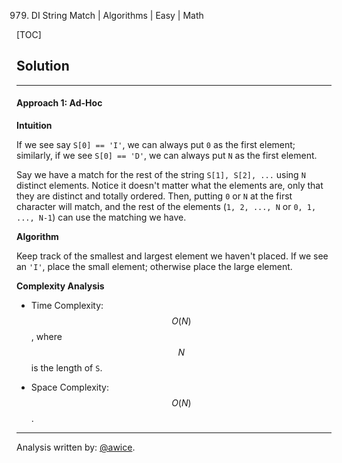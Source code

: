 979. DI String Match | Algorithms | Easy | Math

[TOC]

## Solution
---
#### Approach 1: Ad-Hoc

**Intuition**

If we see say `S[0] == 'I'`, we can always put `0` as the first element; similarly, if we see `S[0] == 'D'`, we can always put `N` as the first element.

Say we have a match for the rest of the string `S[1], S[2], ...` using `N` distinct elements.  Notice it doesn't matter what the elements are, only that they are distinct and totally ordered.  Then, putting `0` or `N` at the first character will match, and the rest of the elements (`1, 2, ..., N` or `0, 1, ..., N-1`) can use the matching we have.

**Algorithm**

Keep track of the smallest and largest element we haven't placed.  If we see an `'I'`, place the small element; otherwise place the large element.



**Complexity Analysis**

* Time Complexity:  $$O(N)$$, where $$N$$ is the length of `S`.

* Space Complexity:  $$O(N)$$.




---


Analysis written by: [@awice](https://leetcode.com/awice).
